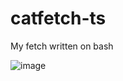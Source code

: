 # catfetch-ts
My fetch written on bash

![image](https://github.com/tasory/catfetch-ts/assets/83129333/5ae3cfe8-e484-41db-9856-5d5e02ae7ad7)

